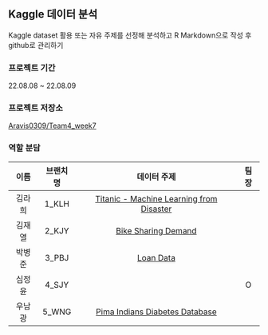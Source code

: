 ## Kaggle 데이터 분석

Kaggle dataset 활용 또는 자유 주제를 선정해 분석하고 R Markdown으로 작성 후 github로 관리하기  


### 프로젝트 기간

22.08.08 ~ 22.08.09  


### 프로젝트 저장소

[Aravis0309/Team4_week7](https://github.com/Aravis0309/Team4_week7.git)  


### 역할 분담

| 이름 | 브랜치명 | 데이터 주제 | 팀장 |
| :----: | :---: | :---------: | :--: |
| 김라희 | 1_KLH | [Titanic - Machine Learning from Disaster](https://www.kaggle.com/competitions/titanic) | |  
| 김재열 | 2_KJY | [Bike Sharing Demand](https://www.kaggle.com/competitions/bike-sharing-demand/data)
| 박병준 | 3_PBJ | [Loan Data](https://www.kaggle.com/datasets/zhijinzhai/loandata) | |
| 심정윤 | 4_SJY | | O |       
| 우남광 | 5_WNG | [Pima Indians Diabetes Database](https://www.kaggle.com/datasets/uciml/pima-indians-diabetes-database) | |
